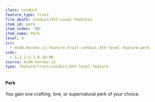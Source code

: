 ```yaml
---
class: conduit
feature_type: trait
file_dpath: Conduit/4th-Level Features
item_id: perk
item_index: '06'
item_name: Perk
level: 4
scc:
  - mcdm.heroes.v1:feature.trait.conduit.4th-level-feature:perk
scdc:
  - 1.1.1:5.1.8.10:06
source: mcdm.heroes.v1
type: feature/trait/conduit/4th-level-feature
---
```


#### Perk

You gain one crafting, lore, or supernatural perk of your choice.
